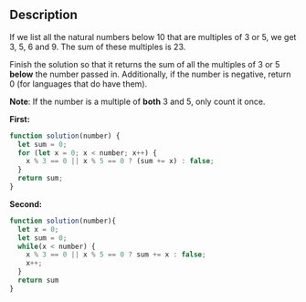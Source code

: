 ## Description
If we list all the natural numbers below 10 that are multiples of 3 or 5, we get 3, 5, 6 and 9. The sum of these multiples is 23.

Finish the solution so that it returns the sum of all the multiples of 3 or 5 **below** the number passed in. Additionally, if the number is negative, return 0 (for languages that do have them).

**Note**: If the number is a multiple of **both** 3 and 5, only count it once.

**First:**

```javascript
function solution(number) {
  let sum = 0;
  for (let x = 0; x < number; x++) {
    x % 3 == 0 || x % 5 == 0 ? (sum += x) : false;
  }
  return sum;
}
```
**Second:**
```javascript
function solution(number){
  let x = 0;
  let sum = 0;
  while(x < number) {
    x % 3 == 0 || x % 5 == 0 ? sum += x : false;
    x++;
  }
  return sum
}
```
